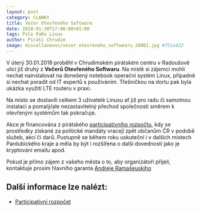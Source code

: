 ```yaml
---
layout: post
category: CLANKY
title: Večer Otevřeného Software
date: 2018-01-30T17:00:00+01:00
tags: PiCe PaRo Linux
author: Piráti Chrudim
image: miscellaneous/vecer_otevreneho_softwearu_20801.jpg #751x422
---
```


V úterý 30.01.2018 proběhl v Chrudimském pirátském centru v Radoušově ulici již druhý z
**Večerů&nbsp;Otevřeného&nbsp;Softwaru**. Na místě si zájemci mohli nechat nainstalovat na donešený
notebook operační systém Linux, případně si nechat poradit od IT expertů s používáním.
Třešničkou na dortu pak byla ukázka využití LTE routeru v praxi.

Na místo se dostavili celkem 3 uživatelé Linuxu ať již pro radu či samotnou instalaci
a pomalý/ale nezastavitelný přechod společnosti směrem k otevřeným systémům tak pokračuje.

Akce je financována z pirátského [participativního rozpočtu][1], kdy se prostředky získané
za politické mandáty vracejí zpět občanům ČR v podobě služeb, akcí či darů. Pustupně se
během roku uskuteční i v dalších místech Pardubického kraje a měla by být i
rozšířena o další dovednosti jako je kryptování emailu apod.

Pokud je přímo zájem z vašeho města o to, aby organizátoři přijeli,
kontaktuje prosím hlavního garanta [Andreje Ramašeuskiho](mailto:andrej.ramaseuski@pirati.cz)

Další informace lze nalézt:
---------------------
* [Participativní rozpočet][1]

[1]: https://wiki.pirati.cz/fo/rozpocty/participativni/start

